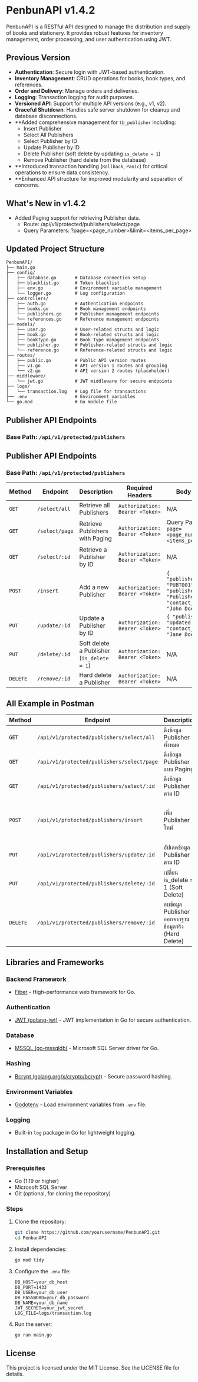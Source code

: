 
# PenbunAPI v1.4.2

PenbunAPI is a RESTful API designed to manage the distribution and supply of books and stationery. It provides robust features for inventory management, order processing, and user authentication using JWT.

## Previous Version
- **Authentication**: Secure login with JWT-based authentication.
- **Inventory Management**: CRUD operations for books, book types, and references.
- **Order and Delivery**: Manage orders and deliveries.
- **Logging**: Transaction logging for audit purposes.
- **Versioned API**: Support for multiple API versions (e.g., v1, v2).
- **Graceful Shutdown**: Handles safe server shutdown for cleanup and database disconnections.
- **Added comprehensive management for `tb_publisher` including:
  - Insert Publisher
  - Select All Publishers
  - Select Publisher by ID
  - Update Publisher by ID
  - Delete Publisher (soft delete by updating `is_delete = 1`)
  - Remove Publisher (hard delete from the database)
- **Introduced transaction handling (`Rollback`, `Panic`) for critical operations to ensure data consistency.
- **Enhanced API structure for improved modularity and separation of concerns.

## What's New in v1.4.2

- Added Paging support for retrieving Publisher data.
  - Route: /api/v1/protected/publishers/select/page
  - Query Parameters: ?page=<page_number>&limit=<items_per_page>

## Updated Project Structure

```
PenbunAPI/
├── main.go
├── config/
│   ├── database.go       # Database connection setup
│   ├── blacklist.go      # Token blacklist
│   ├── env.go            # Environment variable management
│   └── logger.go         # Log configuration
├── controllers/
│   ├── auth.go           # Authentication endpoints
│   ├── books.go          # Book management endpoints
│   └── publishers.go     # Publisher management endpoints
│   └── references.go     # Reference management endpoints
├── models/
│   ├── user.go           # User-related structs and logic
│   ├── book.go           # Book-related structs and logic
│   ├── bookType.go       # Book Type management endpoints
│   └── publisher.go      # Publisher-related structs and logic
│   └── reference.go      # Reference-related structs and logic
├── routes/
│   ├── public.go         # Public API version routes
│   ├── v1.go             # API version 1 routes and grouping
│   └── v2.go             # API version 2 routes (placeholder)
├── middleware/
│   └── jwt.go            # JWT middleware for secure endpoints
├── logs/
│   └── transaction.log   # Log file for transactions
├── .env                  # Environment variables
└── go.mod                # Go module file
```

## Publisher API Endpoints

### Base Path: `/api/v1/protected/publishers`

Publisher API Endpoints
-----------------------

### Base Path: `/api/v1/protected/publishers`

| Method | Endpoint | Description | Required Headers | Body Example |
| --- | --- | --- | --- | --- |
| `GET` | `/select/all` | Retrieve all Publishers | `Authorization: Bearer <Token>` | N/A |
| `GET` | `/select/page` | Retrieve Publishers with Paging | `Authorization: Bearer <Token>` | Query Parameters: `?page=<page_number>&limit=<items_per_page>` |
| `GET` | `/select/:id` | Retrieve a Publisher by ID | `Authorization: Bearer <Token>` | N/A |
| `POST` | `/insert` | Add a new Publisher | `Authorization: Bearer <Token>` | `{ "publisher_type_id": "PUBT001", "publisher_name": "Publisher Name", "contact_name1": "John Doe", ... }` |
| `PUT` | `/update/:id` | Update a Publisher by ID | `Authorization: Bearer <Token>` | `{ "publisher_name": "Updated Name", "contact_name1": "Jane Doe", ... }` |
| `PUT` | `/delete/:id` | Soft delete a Publisher (`is_delete = 1`) | `Authorization: Bearer <Token>` | N/A |
| `DELETE` | `/remove/:id` | Hard delete a Publisher | `Authorization: Bearer <Token>` | N/A |

## All Example in Postman

| Method | Endpoint | Description | Header | Body (Example) |
| --- | --- | --- | --- | --- |
| `GET` | `/api/v1/protected/publishers/select/all` | ดึงข้อมูล Publisher ทั้งหมด | `Authorization: Bearer <Token>` | N/A |
| `GET` | `/api/v1/protected/publishers/select/page` | ดึงข้อมูล Publisher แบบ Paging | `Authorization: Bearer <Token>` | Query Parameters: `?page=1&limit=10` |
| `GET` | `/api/v1/protected/publishers/select/:id` | ดึงข้อมูล Publisher ตาม ID | `Authorization: Bearer <Token>` | N/A |
| `POST` | `/api/v1/protected/publishers/insert` | เพิ่ม Publisher ใหม่ | `Authorization: Bearer <Token>` | `{ "publisher_type_id": "PUBT001", "publisher_name": "Publisher Name", "contact_name1": "John Doe", ... }` |
| `PUT` | `/api/v1/protected/publishers/update/:id` | อัปเดตข้อมูล Publisher ตาม ID | `Authorization: Bearer <Token>` | `{ "publisher_name": "Updated Name", "contact_name1": "Jane Doe", ... }` |
| `PUT` | `/api/v1/protected/publishers/delete/:id` | เปลี่ยน is_delete = 1 (Soft Delete) | `Authorization: Bearer <Token>` | N/A |
| `DELETE` | `/api/v1/protected/publishers/remove/:id` | ลบข้อมูล Publisher ออกจากฐานข้อมูลจริง (Hard Delete) | `Authorization: Bearer <Token>` | N/A |

## Libraries and Frameworks

### Backend Framework
- [Fiber](https://gofiber.io/) - High-performance web framework for Go.

### Authentication
- [JWT (golang-jwt)](https://github.com/golang-jwt/jwt) - JWT implementation in Go for secure authentication.

### Database
- [MSSQL (go-mssqldb)](https://github.com/denisenkom/go-mssqldb) - Microsoft SQL Server driver for Go.

### Hashing
- [Bcrypt (golang.org/x/crypto/bcrypt)](https://pkg.go.dev/golang.org/x/crypto/bcrypt) - Secure password hashing.

### Environment Variables
- [Godotenv](https://github.com/joho/godotenv) - Load environment variables from `.env` file.

### Logging
- Built-in `log` package in Go for lightweight logging.

## Installation and Setup

### Prerequisites
- Go (1.19 or higher)
- Microsoft SQL Server
- Git (optional, for cloning the repository)

### Steps
1. Clone the repository:
   ```bash
   git clone https://github.com/yourusername/PenbunAPI.git
   cd PenbunAPI
   ```

2. Install dependencies:
   ```bash
   go mod tidy
   ```

3. Configure the `.env` file:
   ```
   DB_HOST=your_db_host
   DB_PORT=1433
   DB_USER=your_db_user
   DB_PASSWORD=your_db_password
   DB_NAME=your_db_name
   JWT_SECRET=your_jwt_secret
   LOG_FILE=logs/transaction.log
   ```

4. Run the server:
   ```bash
   go run main.go
   ```

## License

This project is licensed under the MIT License. See the LICENSE file for details.
